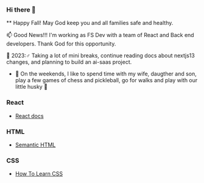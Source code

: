### Hi there 👋

** Happy Fall! May God keep you and all families safe and healthy. 

📫 Good News!!! I'm working as FS Dev with a team of React and Back end developers. Thank God for this opportunity.
 
📐 2023:♂ Taking a lot of mini breaks, continue reading docs about nextjs13 changes, and planning to build an ai-saas project.

- 💬 On the weekends, I like to spend time with my wife, daugther and son, play a few games of chess and pickleball, go for walks and play with our little husky 🐾

### React

- [React docs](https://reactjs.org/docs/getting-started.html)

### HTML

- [Semantic HTML](https://internetingishard.com/html-and-css/semantic-html/)

### CSS

- [How To Learn CSS](https://www.smashingmagazine.com/2019/01/how-to-learn-css/)

<!--
**sdbeng/sdbeng** is a ✨ _special_ ✨ repository because its `README.md` (this file) appears on your GitHub profile.

Here are some ideas to get you started:

- 🔭 I’m currently working on ...
- 🌱 I’m currently learning ...
- 👯 I’m looking to collaborate on ...
- 🤔 I’m looking for help with ...
- 💬 Ask me about ...
- 📫 How to reach me: ...
- 😄 Pronouns: ...
- ⚡ Fun fact: ...
-->


